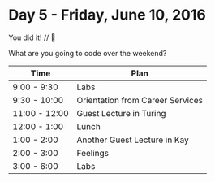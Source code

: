 # Day 5 - Friday, June 10, 2016

You did it! // :blue_heart:

What are you going to code over the weekend?

Time        |   Plan   |
----------------|-------
9:00 - 9:30          | Labs
9:30 - 10:00     | Orientation from Career Services
11:00 - 12:00    | Guest Lecture in Turing
12:00 - 1:00     | Lunch
1:00 - 2:00      | Another Guest Lecture in Kay
2:00 - 3:00    | Feelings
3:00 - 6:00     | Labs
